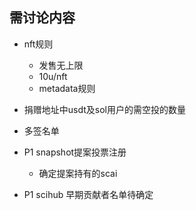 ## 需讨论内容
  - nft规则
    - 发售无上限
    - 10u/nft
    - metadata规则
  - 捐赠地址中usdt及sol用户的需空投的数量
  - 多签名单
  
  - P1 snapshot提案投票注册
    - 确定提案持有的scai
  - P1 scihub 早期贡献者名单待确定